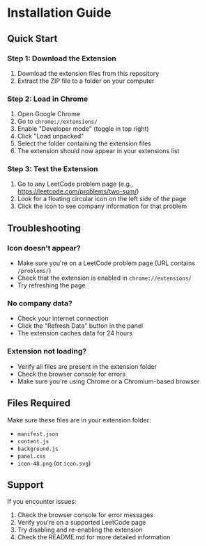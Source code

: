 # Installation Guide

## Quick Start

### Step 1: Download the Extension

1. Download the extension files from this repository
2. Extract the ZIP file to a folder on your computer

### Step 2: Load in Chrome

1. Open Google Chrome
2. Go to `chrome://extensions/`
3. Enable "Developer mode" (toggle in top right)
4. Click "Load unpacked"
5. Select the folder containing the extension files
6. The extension should now appear in your extensions list

### Step 3: Test the Extension

1. Go to any LeetCode problem page (e.g., https://leetcode.com/problems/two-sum/)
2. Look for a floating circular icon on the left side of the page
3. Click the icon to see company information for that problem

## Troubleshooting

### Icon doesn't appear?
- Make sure you're on a LeetCode problem page (URL contains `/problems/`)
- Check that the extension is enabled in `chrome://extensions/`
- Try refreshing the page

### No company data?
- Check your internet connection
- Click the "Refresh Data" button in the panel
- The extension caches data for 24 hours

### Extension not loading?
- Verify all files are present in the extension folder
- Check the browser console for errors
- Make sure you're using Chrome or a Chromium-based browser

## Files Required

Make sure these files are in your extension folder:
- `manifest.json`
- `content.js`
- `background.js`
- `panel.css`
- `icon-48.png` (or `icon.svg`)

## Support

If you encounter issues:
1. Check the browser console for error messages
2. Verify you're on a supported LeetCode page
3. Try disabling and re-enabling the extension
4. Check the README.md for more detailed information
